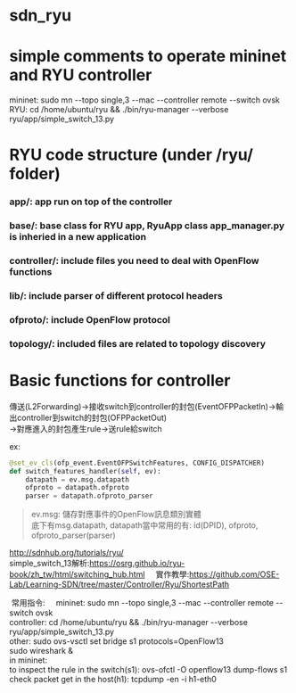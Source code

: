 # sdn_ryu
# simple comments to operate mininet and RYU controller    
mininet: sudo mn --topo single,3 --mac --controller remote --switch ovsk    
RYU: cd /home/ubuntu/ryu && ./bin/ryu-manager --verbose ryu/app/simple_switch_13.py    
# RYU code structure (under /ryu/ folder)    
### app/: app run on top of the controller  
### base/: base class for RYU app, RyuApp class app_manager.py is inheried in a new application  
### controller/: include files you need to deal with OpenFlow functions  
### lib/: include parser of different protocol headers  
### ofproto/: include OpenFlow protocol  
### topology/: included files are related to topology discovery  
# Basic functions for controller  
傳送(L2Forwarding)->接收switch到controller的封包(EventOFPPacketIn)->輸出controller到switch的封包(OFPPacketOut)  
->對應進入的封包產生rule->送rule給switch  

ex:  
```python
@set_ev_cls(ofp_event.EventOFPSwitchFeatures, CONFIG_DISPATCHER)    
def switch_features_handler(self, ev):    
    datapath = ev.msg.datapath    
    ofproto = datapath.ofproto    
    parser = datapath.ofproto_parser    
```    
>ev.msg: 儲存對應事件的OpenFlow訊息類別實體    
>底下有msg.datapath, datapath當中常用的有: id(DPID), ofproto, ofproto_parser(parser)    

http://sdnhub.org/tutorials/ryu/    
simple_switch_13解析:https://osrg.github.io/ryu-book/zh_tw/html/switching_hub.html     
實作教學:https://github.com/OSE-Lab/Learning-SDN/tree/master/Controller/Ryu/ShortestPath    

  常用指令:    
  mininet: sudo mn --topo single,3 --mac --controller remote --switch ovsk    
  controller: cd /home/ubuntu/ryu && ./bin/ryu-manager --verbose ryu/app/simple_switch_13.py    
  other: sudo ovs-vsctl set bridge s1 protocols=OpenFlow13    
  sudo wireshark &    
  in mininet:   
  to inspect the rule in the switch(s1): ovs-ofctl -O openflow13 dump-flows s1    
  check packet get in the host(h1): tcpdump -en -i h1-eth0
  
  

